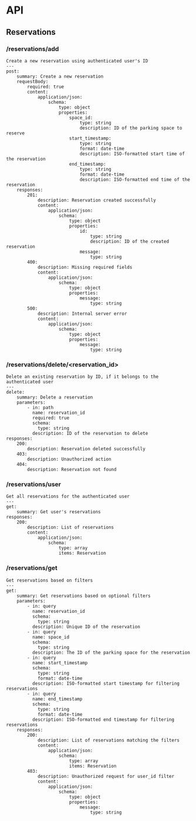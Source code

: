 # API

## Reservations

### /reservations/add

    Create a new reservation using authenticated user's ID
    ---
    post:
        summary: Create a new reservation
        requestBody:
            required: true
            content:
                application/json:
                    schema:
                        type: object
                        properties:
                            space_id:
                                type: string
                                description: ID of the parking space to reserve
                            start_timestamp:
                                type: string
                                format: date-time
                                description: ISO-formatted start time of the reservation
                            end_timestamp:
                                type: string
                                format: date-time
                                description: ISO-formatted end time of the reservation
        responses:
            201:
                description: Reservation created successfully
                content:
                    application/json:
                        schema:
                            type: object
                            properties:
                                id:
                                    type: string
                                    description: ID of the created reservation
                                message:
                                    type: string
            400:
                description: Missing required fields
                content:
                    application/json:
                        schema:
                            type: object
                            properties:
                                message:
                                    type: string
            500:
                description: Internal server error
                content:
                    application/json:
                        schema:
                            type: object
                            properties:
                                message:
                                    type: string

### /reservations/delete/<reservation_id>

    Delete an existing reservation by ID, if it belongs to the authenticated user
    ---
    delete:
        summary: Delete a reservation
        parameters:
            - in: path
              name: reservation_id
              required: true
              schema:
                type: string
              description: ID of the reservation to delete
    responses:
        200:
            description: Reservation deleted successfully
        403:
            description: Unauthorized action
        404:
            description: Reservation not found

### /reservations/user

    Get all reservations for the authenticated user
    ---
    get:
        summary: Get user's reservations
    responses:
        200:
            description: List of reservations
            content:
                application/json:
                    schema:
                        type: array
                        items: Reservation

### /reservations/get

    Get reservations based on filters
    ---
    get:
        summary: Get reservations based on optional filters
        parameters:
            - in: query
              name: reservation_id
              schema:
                type: string
              description: Unique ID of the reservation
            - in: query
              name: space_id
              schema:
                type: string
              description: The ID of the parking space for the reservation
            - in: query
              name: start_timestamp
              schema:
                type: string
                format: date-time
              description: ISO-formatted start timestamp for filtering reservations
            - in: query
              name: end_timestamp
              schema:
                type: string
                format: date-time
              description: ISO-formatted end timestamp for filtering reservations
        responses:
            200:
                description: List of reservations matching the filters
                content:
                    application/json:
                        schema:
                            type: array
                            items: Reservation
            403:
                description: Unauthorized request for user_id filter
                content:
                    application/json:
                        schema:
                            type: object
                            properties:
                                message:
                                    type: string

